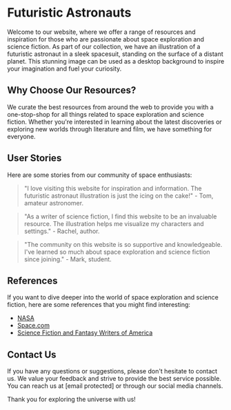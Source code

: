 <!--font:Cabin-->

# Futuristic Astronauts

Welcome to our website, where we offer a range of resources and inspiration for those who are passionate about space exploration and science fiction. As part of our collection, we have an illustration of a futuristic astronaut in a sleek spacesuit, standing on the surface of a distant planet. This stunning image can be used as a desktop background to inspire your imagination and fuel your curiosity.

## Why Choose Our Resources?

We curate the best resources from around the web to provide you with a one-stop-shop for all things related to space exploration and science fiction. Whether you're interested in learning about the latest discoveries or exploring new worlds through literature and film, we have something for everyone.

## User Stories

Here are some stories from our community of space enthusiasts:

> "I love visiting this website for inspiration and information. The futuristic astronaut illustration is just the icing on the cake!" - Tom, amateur astronomer.

> "As a writer of science fiction, I find this website to be an invaluable resource. The illustration helps me visualize my characters and settings." - Rachel, author.

> "The community on this website is so supportive and knowledgeable. I've learned so much about space exploration and science fiction since joining." - Mark, student.

## References

If you want to dive deeper into the world of space exploration and science fiction, here are some references that you might find interesting:

- [NASA](#)
- [Space.com](#)
- [Science Fiction and Fantasy Writers of America](#)

## Contact Us

If you have any questions or suggestions, please don't hesitate to contact us. We value your feedback and strive to provide the best service possible. You can reach us at [email protected] or through our social media channels.

Thank you for exploring the universe with us!

<!--

Write me content for website with wallpaper which alt text is:

"An illustration of a futuristic astronaut in a sleek spacesuit, standing on the surface of a distant planet."

The name/title of the page should not be 1:1 copy of the alt text but rather a real content of the website which is using this wallpaper.

- Use markdown format 
- Start with heading
- Heading should be short and concise
- The content should look like a real website 
- The website should not be about the wallpaper, wallpaper is just a related background
- Heading should be contain work "wallpaper" or "background"
- Include real sections like references, contact, user stories, etc. use things relevant to the page purpose.
- Feel free to use structure like headings, bullets, numbering, blockquotes, paragraphs, horizontal lines, etc.
- You can use formatting like bold or _italic_
- You can include UTF-8 emojis
- Links should be only #hash anchors (and you can refer to the document itself)
- Do not include images


---


# Futuristic Astronaut Wallpaper for Your Desktop Background

Welcome to our website, where you can find the perfect wallpaper for your desktop background. Our latest addition is an illustration of a futuristic astronaut in a sleek spacesuit, standing on the surface of a distant planet. This wallpaper is perfect for anyone who loves space exploration and science fiction.

## Why Choose Our Wallpapers?

Our wallpapers are carefully selected to provide the best quality and resolution for your desktop background. We understand that having the right wallpaper can make a big difference in your daily work or leisure time. That's why we offer a wide range of options to suit every taste and preference.

## User Stories

Here are some stories from our satisfied users:

> "I love this wallpaper! It makes me feel like I'm exploring new worlds every time I turn on my computer." - Jane, graphic designer.

> "The detail and colors in this wallpaper are amazing. It really adds a futuristic vibe to my workspace." - Mike, software developer.

> "As a space enthusiast, this wallpaper is perfect for me. It inspires me to keep learning about the universe and its mysteries." - Sarah, student.

## References

If you want to learn more about space exploration and science fiction, here are some references that you might find interesting:

- [NASA](#)
- [Space.com](#)
- [Science Fiction and Fantasy Writers of America](#)

## Contact Us

If you have any questions or suggestions, please don't hesitate to contact us. We value your feedback and strive to provide the best service possible. You can reach us at [email protected] or through our social media channels.

Thank you for choosing our wallpapers for your desktop background. We hope you enjoy the futuristic astronaut illustration as much as we do!


---


Heading should not include word "wallpaper". The website should not be about the wallpaper itself, wallpaper is just a related background, rewrite whole content.


---


# Explore the Universe with Our Futuristic Astronaut Illustration

Welcome to our website, where we offer a range of resources and inspiration for those who are passionate about space exploration and science fiction. As part of our collection, we have an illustration of a futuristic astronaut in a sleek spacesuit, standing on the surface of a distant planet. This stunning image can be used as a desktop background to inspire your imagination and fuel your curiosity.

## Why Choose Our Resources?

We curate the best resources from around the web to provide you with a one-stop-shop for all things related to space exploration and science fiction. Whether you're interested in learning about the latest discoveries or exploring new worlds through literature and film, we have something for everyone.

## User Stories

Here are some stories from our community of space enthusiasts:

> "I love visiting this website for inspiration and information. The futuristic astronaut illustration is just the icing on the cake!" - Tom, amateur astronomer.

> "As a writer of science fiction, I find this website to be an invaluable resource. The illustration helps me visualize my characters and settings." - Rachel, author.

> "The community on this website is so supportive and knowledgeable. I've learned so much about space exploration and science fiction since joining." - Mark, student.

## References

If you want to dive deeper into the world of space exploration and science fiction, here are some references that you might find interesting:

- [NASA](#)
- [Space.com](#)
- [Science Fiction and Fantasy Writers of America](#)

## Contact Us

If you have any questions or suggestions, please don't hesitate to contact us. We value your feedback and strive to provide the best service possible. You can reach us at [email protected] or through our social media channels.

Thank you for exploring the universe with us!

-->
